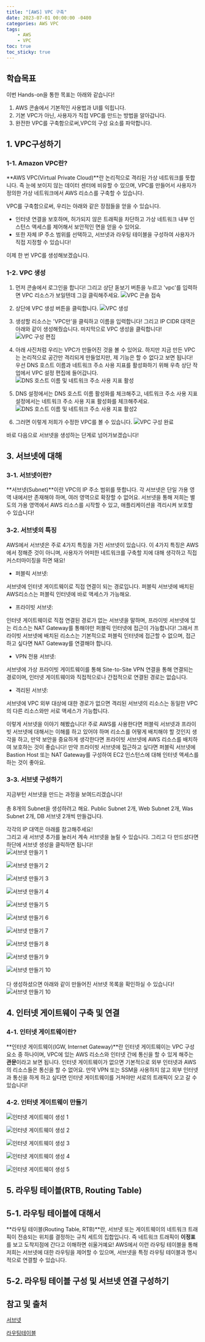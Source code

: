 ```yaml
---
title: "[AWS] VPC 구축"
date: 2023-07-01 00:00:00 -0400
categories: AWS VPC
tags:
    - AWS
    - VPC
toc: true
toc_sticky: true
---
```


## 학습목표

이번 Hands-on을 통한 목표는 아래와 같습니다!

1. AWS 콘솔에서 기본적인 사용법과 UI를 익힙니다.
2. 기본 VPC가 아닌, 사용자가 직접 VPC를 만드는 방법을 알아갑니다.
3. 완전한 VPC를 구축함으로써,VPC의 구성 요소를 파악합니다.

## 1. VPC구성하기

### 1-1. Amazon VPC란?
**AWS VPC(Virtual Private Cloud)**란 논리적으로 격리된 가상 네트워크를 뜻합니다. 즉 눈에 보이지 않는 데이터 센터에 비유할 수 있으며, VPC를 만들어서 사용자가 정의한 가상 네트워크에서 AWS 리소스를 구축할 수 있습니다.

VPC를 구축함으로써, 우리는 아래와 같은 장점들을 얻을 수 있습니다.

- 인터넷 연결을 보호하며, 허가되지 않은 트래픽을 차단하고 가상 네트워크 내부 인스턴스 액세스를 제어해서 보안적인 면을 얻을 수 있어요.
- 또한 자체 IP 주소 범위를 선택하고, 서브넷과 라우팅 테이블을 구성하여 사용자가 직접 지정할 수 있습니다!

이제 한 번 VPC를 생성해보겠습니다.

### 1-2. VPC 생성

1. 먼저 콘솔에서 로그인을 합니다! 그리고 상단 돋보기 버튼을 누르고 'vpc'를 입력하면 VPC 리소스가 보일텐데 그걸 클릭해주세요.
![VPC 콘솔 접속](/assets/2023-06-30-vpc/2023-06-28-13-49-02.png)
    
2. 상단에 VPC 생성 버튼을 클릭합니다.
![VPC 생성](/assets/2023-06-30-vpc/2023-06-28-13-49-17.png)
    
3. 생성할 리소스는 'VPC만'을 클릭하고 이름을 입력합니다! 그리고 IP CIDR 대역은 아래와 같이 생성해줬습니다.
마지막으로 VPC 생성을 클릭합니다!
![VPC 구성 편집](/assets/2023-06-30-vpc/2023-06-28-13-49-44.png)
    
4. 아래 사진처럼 우리는 VPC가 만들어진 것을 볼 수 있어요.
하지만 지금 만든 VPC는 논리적으로 공간만 격리되게 만들었지만, 제 기능은 할 수 없다고 보면 됩니다!
우선 DNS 호스트 이름과 네트워크 주소 사용 지표를 활성화하기 위해 우측 상단 작업에서 VPC 설정 편집에 들어갑니다.
![DNS 호스트 이름 및 네트워크 주소 사용 지표 활성](/assets/2023-06-30-vpc/2023-06-28-13-50-19.png)
    
5. DNS 설정에서는 DNS 호스트 이름 활성화를 체크해주고, 네트워크 주소 사용 지표 설정에서는 네트워크 주소 사용 지표 활성화를 체크해주세요.
![DNS 호스트 이름 및 네트워크 주소 사용 지표 활성2](/assets/2023-06-30-vpc/2023-06-28-13-50-34.png)

6. 그러면 이렇게 저희가 수정한 VPC를 볼 수 있습니다.
![VPC 구성 완료](/assets/2023-06-30-vpc/2023-06-28-13-51-42.png)

바로 다음으로 서브넷을 생성하는 단계로 넘어가보겠습니다!

## 3. 서브넷에 대해

### 3-1. 서브넷이란?
**서브넷(Subnet)**이란 VPC의 IP 주소 범위를 뜻합니다. 각 서브넷은 단일 가용 영역 내에서만 존재해야 하며, 여러 영역으로 확장할 수 없어요.
서브넷을 통해 저희는 별도의 가용 영역에서 AWS 리소스를 시작할 수 있고, 애플리케이션을 격리시켜 보호할 수 있습니다!

### 3-2. 서브넷의 특징
AWS에서 서브넷은 주로 4가지 특징을 가진 서브넷이 있습니다. 이 4가지 특징은 AWS에서 정해준 것이 아니며, 사용자가 어떠한 네트워크를 구축할 지에 대해 생각하고 직접 커스터마이징을 하면 돼요!

- 퍼블릭 서브넷:

서브넷에 인터넷 게이트웨이로 직접 연결이 되는 경로입니다. 퍼블릭 서브넷에 배치된 AWS리소스는 퍼블릭 인터넷에 바로 액세스가 가능해요.

- 프라이빗 서브넷:

인터넷 게이트웨이로 직접 연결된 경로가 없는 서브넷을 말하며, 프라이빗 서브넷에 있는 리소스는 NAT Gateway를 통해야만 퍼블릭 인터넷에 접근이 가능합니다!
그래서 프라이빗 서브넷에 배치된 리소스는 기본적으로 퍼블릭 인터넷에 접근할 수 없으며, 접근하고 싶다면 NAT Gateway를 연결해야 합니다.

- VPN 전용 서브넷:

서브넷에 가상 프라이빗 게이트웨이를 통해 Site-to-Site VPN 연결을 통해 연결되는 경로이며, 인터넷 게이트웨이와 직접적으로나 간접적으로 연결된 경로는 없습니다.

- 격리된 서브넷:

서브넷에 VPC 외부 대상에 대한 경로가 없으면 격리된 서브넷의 리소스는 동일한 VPC의 다른 리소스와만 서로 액세스가 가능합니다.

이렇게 서브넷을 이야기 해봤습니다!
주로 AWS를 사용한다면 퍼블릭 서브넷과 프라이빗 서브넷에 대해서는 이해를 하고 있어야 하며 리소스를 어떻게 배치해야 할 것인지 생각을 하고, 만약 보안을 중요하게 생각한다면 프라이빗 서브넷에 AWS 리소스를 배치하여 보호하는 것이 좋습니다!
만약 프라이빗 서브넷에 접근하고 싶다면 퍼블릭 서브넷에 Bastion Host 또는 NAT Gateway를 구성하여 EC2 인스턴스에 대해 인터넷 액세스를 하는 것이 좋아요.

### 3-3. 서브넷 구성하기
지금부턴 서브넷을 만드는 과정을 보여드리겠습니다!<br><br>
총 8개의 Subnet을 생성하려고 해요. Public Subnet 2개, Web Subnet 2개, Was Subnet 2개, DB 서브넷 2개씩 만들겁니다.<br>

각각의 IP 대역은 아래를 참고해주세요!<br>
그리고 새 서브넷 추가를 눌러서 계속 서브넷을 늘릴 수 있습니다. 그리고 다 만드셨다면 하단에 서브넷 생성을 클릭하면 됩니다!<br>
![서브넷 만들기 1](/assets/2023-08-19_Subnet/스크린샷%202023-08-19%20오전%2010.30.38.png)

![서브넷 만들기 2](/assets/2023-08-19_Subnet/스크린샷%202023-08-19%20오전%2010.30.47.png)

![서브넷 만들기 3](/assets/2023-08-19_Subnet/스크린샷%202023-08-19%20오전%2010.31.35.png)

![서브넷 만들기 4](/assets/2023-08-19_Subnet/스크린샷%202023-08-19%20오전%2010.32.09.png)

![서브넷 만들기 5](/assets/2023-08-19_Subnet/스크린샷%202023-08-19%20오전%2010.35.49.png)

![서브넷 만들기 6](/assets/2023-08-19_Subnet/스크린샷%202023-08-19%20오전%2010.35.54.png)

![서브넷 만들기 7](/assets/2023-08-19_Subnet/스크린샷%202023-08-19%20오전%2010.35.58.png)

![서브넷 만들기 8](/assets/2023-08-19_Subnet/스크린샷%202023-08-19%20오전%2010.36.02.png)

![서브넷 만들기 9](/assets/2023-08-19_Subnet/스크린샷%202023-08-19%20오전%2010.36.07.png)

![서브넷 만들기 10](/assets/2023-08-19_Subnet/스크린샷%202023-08-19%20오전%2010.36.18.png)
<br><br>
다 생성하셨으면 아래와 같이 만들어진 서브넷 목록을 확인하실 수 있습니다!
![서브넷 만들기 10](/assets/2023-08-19_Subnet/스크린샷%202023-08-19%20오전%2010.36.43.png)


## 4. 인터넷 게이트웨이 구축 및 연결

### 4-1. 인터넷 게이트웨이란?
**인터넷 게이트웨이(IGW, Internet Gateway)**란
인터넷 게이트웨이는 VPC 구성 요소 중 하나이며, VPC에 있는 AWS 리소스와 인터넷 간에 통신을 할 수 있게 해주는 **관문**이라고 보면 됩니다.
인터넷 게이트웨이가 없으면 기본적으로 외부 인터넷과 AWS의 리소스들은 통신을 할 수 없어요. 만약 VPN 또는 SSM을 사용하지 않고 외부 인터넷과 통신을 하게 하고 싶다면 인터넷 게이트웨이를 거쳐야만 서로의 트래픽이 오고 갈 수 있습니다!

### 4-2. 인터넷 게이트웨이 만들기
![인터넷 게이트웨이 생성 1](/assets/2023-08-19-IGW/스크린샷%202023-08-19%20오전%2010.36.58.png)

![인터넷 게이트웨이 생성 2](/assets/2023-08-19-IGW/스크린샷%202023-08-19%20오전%2010.37.15.png)

![인터넷 게이트웨이 생성 3](/assets/2023-08-19-IGW/스크린샷%202023-08-19%20오전%2010.37.26.png)

![인터넷 게이트웨이 생성 4](/assets/2023-08-19-IGW/스크린샷%202023-08-19%20오전%2010.37.32.png)

![인터넷 게이트웨이 생성 5](/assets/2023-08-19-IGW/스크린샷%202023-08-19%20오전%2010.37.42.png)


## 5. 라우팅 테이블(RTB, Routing Table)

## 5-1. 라우팅 테이블에 대해서
**라우팅 테이블(Routing Table, RTB)**란, 서브넷 또는 게이트웨이의 네트워크 트래픽이 전송되는 위치를 결정하는 규칙 세트의 집합입니다. 즉 네트워크 트래픽이 **이정표**를 보고 도착지점에 간다고 이해하면 쉬울거예요!
AWS에서 이런 라우팅 테이블을 통해 저희는 서브넷에 대한 라우팅을 제어할 수 있으며, 서브넷을 특정 라우팅 테이블과 명시적으로 연결할 수 있습니다.


## 5-2. 라우팅 테이블 구성 및 서브넷 연결 구성하기


## 참고 및 출처

[서브넷](https://docs.aws.amazon.com/ko_kr/vpc/latest/userguide/configure-subnets.html)

[라우팅테이블](https://docs.aws.amazon.com/ko_kr/vpc/latest/userguide/VPC_Route_Tables.html)